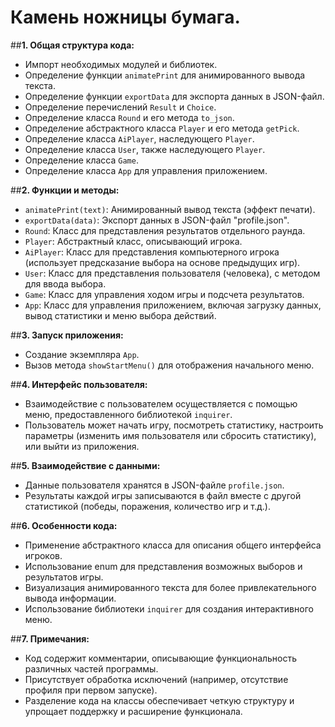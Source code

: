 # Камень ножницы бумага.

##**1. Общая структура кода:**
   - Импорт необходимых модулей и библиотек.
   - Определение функции `animatePrint` для анимированного вывода текста.
   - Определение функции `exportData` для экспорта данных в JSON-файл.
   - Определение перечислений `Result` и `Choice`.
   - Определение класса `Round` и его метода `to_json`.
   - Определение абстрактного класса `Player` и его метода `getPick`.
   - Определение класса `AiPlayer`, наследующего `Player`.
   - Определение класса `User`, также наследующего `Player`.
   - Определение класса `Game`.
   - Определение класса `App` для управления приложением.

##**2. Функции и методы:**
   - `animatePrint(text)`: Анимированный вывод текста (эффект печати).
   - `exportData(data)`: Экспорт данных в JSON-файл "profile.json".
   - `Round`: Класс для представления результатов отдельного раунда.
   - `Player`: Абстрактный класс, описывающий игрока.
   - `AiPlayer`: Класс для представления компьютерного игрока (использует предсказание выбора на основе предыдущих игр).
   - `User`: Класс для представления пользователя (человека), с методом для ввода выбора.
   - `Game`: Класс для управления ходом игры и подсчета результатов.
   - `App`: Класс для управления приложением, включая загрузку данных, вывод статистики и меню выбора действий.

##**3. Запуск приложения:**
   - Создание экземпляра `App`.
   - Вызов метода `showStartMenu()` для отображения начального меню.

##**4. Интерфейс пользователя:**
   - Взаимодействие с пользователем осуществляется с помощью меню, предоставленного библиотекой `inquirer`.
   - Пользователь может начать игру, посмотреть статистику, настроить параметры (изменить имя пользователя или сбросить статистику), или выйти из приложения.

##**5. Взаимодействие с данными:**
   - Данные пользователя хранятся в JSON-файле `profile.json`.
   - Результаты каждой игры записываются в файл вместе с другой статистикой (победы, поражения, количество игр и т.д.).

##**6. Особенности кода:**
   - Применение абстрактного класса для описания общего интерфейса игроков.
   - Использование enum для представления возможных выборов и результатов игры.
   - Визуализация анимированного текста для более привлекательного вывода информации.
   - Использование библиотеки `inquirer` для создания интерактивного меню.

##**7. Примечания:**
   - Код содержит комментарии, описывающие функциональность различных частей программы.
   - Присутствует обработка исключений (например, отсутствие профиля при первом запуске).
   - Разделение кода на классы обеспечивает четкую структуру и упрощает поддержку и расширение функционала.
